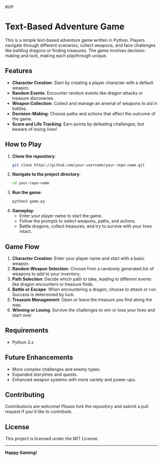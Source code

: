 #VP

# Text-Based Adventure Game

This is a simple text-based adventure game written in Python. Players navigate through different scenarios, collect weapons, and face challenges like battling dragons or finding treasures. The game involves decision-making and luck, making each playthrough unique.

## Features

- **Character Creation**: Start by creating a player character with a default weapon.
- **Random Events**: Encounter random events like dragon attacks or treasure discoveries.
- **Weapon Collection**: Collect and manage an arsenal of weapons to aid in battles.
- **Decision-Making**: Choose paths and actions that affect the outcome of the game.
- **Score and Life Tracking**: Earn points by defeating challenges, but beware of losing lives!

## How to Play

1. **Clone the repository**:
    ```bash
    git clone https://github.com/your-username/your-repo-name.git
    ```
2. **Navigate to the project directory**:
    ```bash
    cd your-repo-name
    ```
3. **Run the game**:
    ```bash
    python3 game.py
    ```
4. **Gameplay**:
    - Enter your player name to start the game.
    - Follow the prompts to select weapons, paths, and actions.
    - Battle dragons, collect treasures, and try to survive with your lives intact.

## Game Flow

1. **Character Creation**: Enter your player name and start with a basic weapon.
2. **Random Weapon Selection**: Choose from a randomly generated list of weapons to add to your inventory.
3. **Path Selection**: Decide which path to take, leading to different events like dragon encounters or treasure finds.
4. **Battle or Escape**: When encountering a dragon, choose to attack or run. Success is determined by luck.
5. **Treasure Management**: Open or leave the treasure you find along the way.
6. **Winning or Losing**: Survive the challenges to win or lose your lives and start over.

## Requirements

- Python 3.x

## Future Enhancements

- More complex challenges and enemy types.
- Expanded storylines and quests.
- Enhanced weapon systems with more variety and power-ups.

## Contributing

Contributions are welcome! Please fork the repository and submit a pull request if you'd like to contribute.

## License

This project is licensed under the MIT License.

---

**Happy Gaming!**
